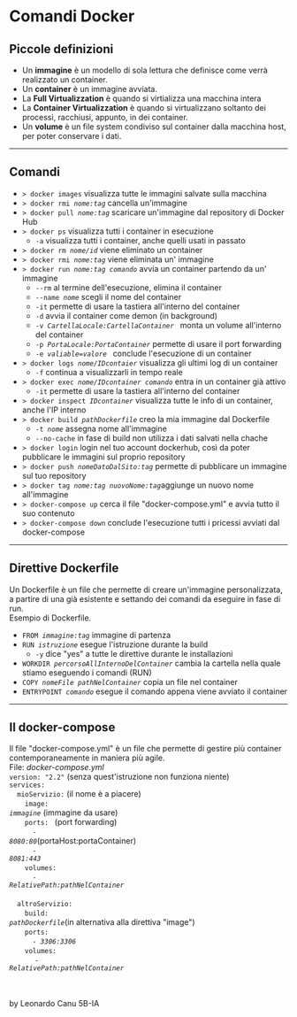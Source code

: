 # Comandi Docker 
## Piccole definizioni
- Un **immagine** è un modello di sola lettura che definisce come verrà realizzato un container.
- Un **container** è un immagine avviata.
- La **Full Virtualizzation** è quando si virtializza una macchina intera
- La **Container Virtualizzation** è quando si virtualizzano soltanto dei processi, racchiusi, appunto, in dei container.
- Un **volume** è un file system condiviso sul container dalla macchina host, per poter conservare i dati.

---

## Comandi
- <code>> docker images</code> visualizza tutte le immagini salvate sulla macchina
- <code>> docker rmi *nome:tag*</code> cancella un'immagine
- <code>> docker pull *nome:tag*</code> scaricare un'immagine dal repository di Docker Hub
- <code>> docker ps</code> visualizza tutti i container in esecuzione
    - <code>-a</code> visualizza tutti i container, anche quelli usati in passato
- <code>> docker rm *nome/id*</code>  viene eliminato un container 
- <code>> docker rmi *nome:tag*</code> viene eliminata un' immagine
- <code>> docker run *nome:tag comando*</code> avvia un container partendo da un' immagine 
    - <code>--rm</code> al termine dell'esecuzione, elimina il container 
    - <code>--name *nome*</code> scegli il nome del container
    - <code>-it</code> permette di usare la tastiera all'interno del container
    - <code>-d</code> avvia il container come demon (in background) 
    - <code>-v *CartellaLocale:CartellaContainer* </code > monta un volume all'interno del container
    - <code>-p *PortaLocale:PortaContainer*</code> permette di usare il port forwarding 
    - <code>-e *valiable=valore* </code>  conclude l'esecuzione di un container
- <code>> docker logs *nome/IDcontaier*</code> visualizza gli ultimi log di un container
    - <code>-f</code> continua a visualizzarli in tempo reale
- <code>> docker exec *nome/IDcontainer comando*</code> entra in un container già attivo
    - <code>-it</code>  permette di usare la tastiera all'interno del container
- <code>> docker inspect *IDcontainer*</code> visualizza tutte le info di un container, anche l'IP interno
- <code>> docker build *pathDockerfile*</code> creo la mia immagine dal Dockerfile
    - <code>-t *nome*</code> assegna nome all'immagine
    - <code>--no-cache</code> in fase di build non utilizza i dati salvati nella chache 
- <code>> docker login</code> login nel tuo account dockerhub, così da poter pubblicare le  immagini sul proprio repository
- <code>> docker push *nomeDatoDalSito:tag*</code> permette di pubblicare un immagine sul tuo repository
- <code>> docker tag *nome:tag nuovoNome:tag*</code>aggiunge un nuovo nome all'immagine
- <code>> docker-compose up</code> cerca il file "docker-compose.yml" e avvia tutto il suo contenuto
- <code>> docker-compose down</code> conclude l'esecuzione tutti i pricessi avviati dal docker-compose 

---

## Direttive Dockerfile
Un Dockerfile è un file che permette di creare un'immagine personalizzata, a partire di una già esistente e settando dei comandi da eseguire in fase di run.<br>
Esempio di Dockerfile.  
- <code>FROM *immagine:tag*</code>  immagine di partenza
- <code>RUN *istruzione*</code> esegue l'istruzione durante la build
    - <code>-y</code> dice "yes" a tutte le direttive durante le installazioni
- <code>WORKDIR *percorsoAllInternoDelContainer*</code> cambia la cartella nella quale stiamo eseguendo i comandi (RUN)
- <code>COPY *nomeFile pathNelContainer*</code> copia un file nel container
- <code>ENTRYPOINT *comando*</code> esegue il comando appena viene avviato il container

---

## Il docker-compose
Il file "docker-compose.yml" è un file che permette di gestire più container contemporaneamente in maniera più agile.
<br>
File: *docker-compose.yml* <br>
<code>version: "2.2"</code> (senza quest'istruzione non funziona niente) <br> 
<code>services:</code> <br>
&emsp;<code>mioServizio:</code> (il nome è a piacere) <br> 
&emsp;&emsp;<code>image: *immagine*</code> (immagine da usare) <br> 
&emsp;&emsp;<code>ports: </code> (port forwarding) <br>
&emsp;&emsp;&emsp;<code>- *8080:80*</code>(portaHost:portaContainer)<br>
&emsp;&emsp;&emsp;<code>- *8081:443*</code> <br>
&emsp;&emsp;<code>volumes:</code> <br>
&emsp;&emsp;&emsp;<code>- *RelativePath:pathNelContainer*</code> <br>  	
&emsp;<code>altroServizio:</code> <br> 
&emsp;&emsp;<code>build: *pathDockerfile*</code>(in alternativa alla direttiva "image") <br>
&emsp;&emsp;<code>ports:</code> <br>
&emsp;&emsp;&emsp;<code>- *3306:3306*</code> <br> 
&emsp;&emsp;<code>volumes:</code> <br>
&emsp;&emsp;&emsp; <code>- *RelativePath:pathNelContainer*</code>

<br><br>
by Leonardo Canu 5B-IA
